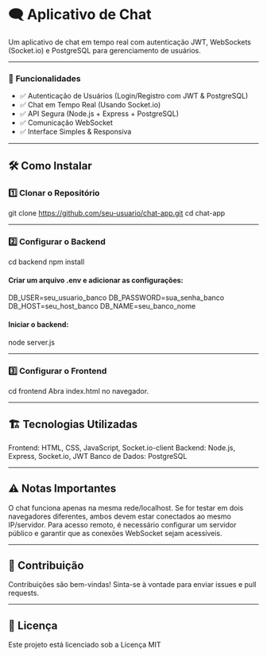 # 🗨️ **Aplicativo de Chat**  

Um aplicativo de chat em tempo real com autenticação JWT, WebSockets (Socket.io) e PostgreSQL para gerenciamento de usuários.  

---

### 🚀 **Funcionalidades**  

- ✅ Autenticação de Usuários (Login/Registro com JWT & PostgreSQL)  
- ✅ Chat em Tempo Real (Usando Socket.io)  
- ✅ API Segura (Node.js + Express + PostgreSQL)  
- ✅ Comunicação WebSocket  
- ✅ Interface Simples & Responsiva  

---

## 🛠️ **Como Instalar**

### 1️⃣ **Clonar o Repositório**

git clone https://github.com/seu-usuario/chat-app.git
cd chat-app

---

### 2️⃣ **Configurar o Backend**

cd backend
npm install

#### **Criar um arquivo .env e adicionar as configurações:**

DB_USER=seu_usuario_banco
DB_PASSWORD=sua_senha_banco
DB_HOST=seu_host_banco
DB_NAME=seu_banco_nome

#### **Iniciar o backend:**

node server.js

---

### 3️⃣ **Configurar o Frontend**

cd frontend
Abra index.html no navegador.

---

## 🏗️ **Tecnologias Utilizadas**

Frontend: HTML, CSS, JavaScript, Socket.io-client
Backend: Node.js, Express, Socket.io, JWT
Banco de Dados: PostgreSQL

---

## ⚠️ **Notas Importantes**

O chat funciona apenas na mesma rede/localhost.
Se for testar em dois navegadores diferentes, ambos devem estar conectados ao mesmo IP/servidor.
Para acesso remoto, é necessário configurar um servidor público e garantir que as conexões WebSocket sejam acessíveis.

---

## 🤝 **Contribuição**

Contribuições são bem-vindas! Sinta-se à vontade para enviar issues e pull requests.

---

## 📜 **Licença**

Este projeto está licenciado sob a Licença MIT
